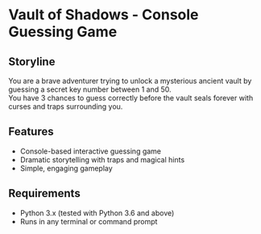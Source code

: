 # Vault of Shadows - Console Guessing Game

## Storyline  
You are a brave adventurer trying to unlock a mysterious ancient vault by guessing a secret key number between 1 and 50.  
You have 3 chances to guess correctly before the vault seals forever with curses and traps surrounding you.

## Features  
- Console-based interactive guessing game  
- Dramatic storytelling with traps and magical hints  
- Simple, engaging gameplay

## Requirements  
- Python 3.x (tested with Python 3.6 and above)  
- Runs in any terminal or command prompt
